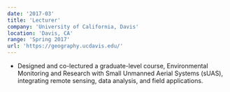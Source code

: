 ```yaml
---
date: '2017-03'
title: 'Lecturer'
company: 'University of California, Davis'
location: 'Davis, CA'
range: 'Spring 2017'
url: 'https://geography.ucdavis.edu/'
---
```


- Designed and co-lectured a graduate-level course, Environmental Monitoring and Research with Small Unmanned Aerial Systems (sUAS), integrating remote sensing, data analysis, and field applications.
